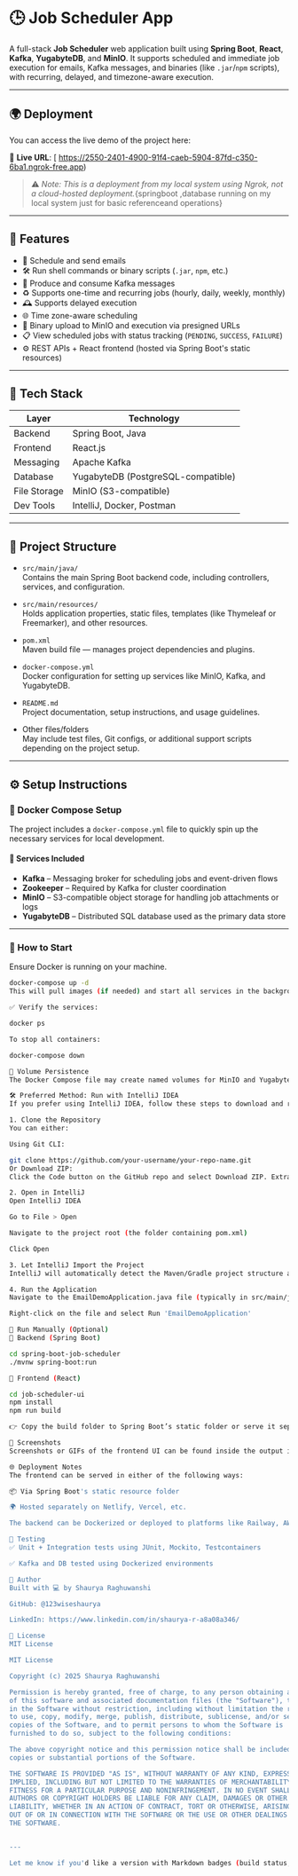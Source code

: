 # 🕒 Job Scheduler App

A full-stack **Job Scheduler** web application built using **Spring Boot**, **React**, **Kafka**, **YugabyteDB**, and **MinIO**. It supports scheduled and immediate job execution for emails, Kafka messages, and binaries (like `.jar`/`npm` scripts), with recurring, delayed, and timezone-aware execution.

---

## 🌍 Deployment

You can access the live demo of the project here:

🔗 **Live URL**: [ https://2550-2401-4900-91f4-caeb-5904-87fd-c350-6ba1.ngrok-free.app)  
> ⚠️ _Note: This is a deployment from my local system using Ngrok, not a cloud-hosted deployment._{springboot ,database running on my local system just for basic referenceand operations}

---

## 🚀 Features

- 📧 Schedule and send emails  
- 🛠️ Run shell commands or binary scripts (`.jar`, `npm`, etc.)  
- 📨 Produce and consume Kafka messages  
- ♻️ Supports one-time and recurring jobs (hourly, daily, weekly, monthly)  
- 🕰️ Supports delayed execution  
- 🌐 Time zone-aware scheduling  
- 💾 Binary upload to MinIO and execution via presigned URLs  
- 📋 View scheduled jobs with status tracking (`PENDING`, `SUCCESS`, `FAILURE`)  
- ⚙️ REST APIs + React frontend (hosted via Spring Boot's static resources)

---

## 🧱 Tech Stack

| Layer        | Technology            |
|--------------|------------------------|
| Backend      | Spring Boot, Java      |
| Frontend     | React.js               |
| Messaging    | Apache Kafka           |
| Database     | YugabyteDB (PostgreSQL-compatible) |
| File Storage | MinIO (S3-compatible)  |
| Dev Tools    | IntelliJ, Docker, Postman |

---

## 📁 Project Structure

- `src/main/java/`  
  Contains the main Spring Boot backend code, including controllers, services, and configuration.

- `src/main/resources/`  
  Holds application properties, static files, templates (like Thymeleaf or Freemarker), and other resources.

- `pom.xml`  
  Maven build file — manages project dependencies and plugins.

- `docker-compose.yml`  
  Docker configuration for setting up services like MinIO, Kafka, and YugabyteDB.

- `README.md`  
  Project documentation, setup instructions, and usage guidelines.

- Other files/folders  
  May include test files, Git configs, or additional support scripts depending on the project setup.

---

## ⚙️ Setup Instructions

### 🐳 Docker Compose Setup

The project includes a `docker-compose.yml` file to quickly spin up the necessary services for local development.

#### 🔧 Services Included

- **Kafka** – Messaging broker for scheduling jobs and event-driven flows  
- **Zookeeper** – Required by Kafka for cluster coordination  
- **MinIO** – S3-compatible object storage for handling job attachments or logs  
- **YugabyteDB** – Distributed SQL database used as the primary data store

---

### 🚀 How to Start

Ensure Docker is running on your machine.

```bash
docker-compose up -d
This will pull images (if needed) and start all services in the background.

✅ Verify the services:

docker ps

To stop all containers:

docker-compose down

📂 Volume Persistence
The Docker Compose file may create named volumes for MinIO and YugabyteDB to persist data even after restarting the containers.

🛠️ Preferred Method: Run with IntelliJ IDEA
If you prefer using IntelliJ IDEA, follow these steps to download and run the project:

1. Clone the Repository
You can either:

Using Git CLI:

git clone https://github.com/your-username/your-repo-name.git
Or Download ZIP:
Click the Code button on the GitHub repo and select Download ZIP. Extract it to your desired location.

2. Open in IntelliJ
Open IntelliJ IDEA

Go to File > Open

Navigate to the project root (the folder containing pom.xml)

Click Open

3. Let IntelliJ Import the Project
IntelliJ will automatically detect the Maven/Gradle project structure and import dependencies. This may take a moment.

4. Run the Application
Navigate to the EmailDemoApplication.java file (typically in src/main/java/.../EmailDemoApplication.java)

Right-click on the file and select Run 'EmailDemoApplication'

🧪 Run Manually (Optional)
🚀 Backend (Spring Boot)

cd spring-boot-job-scheduler
./mvnw spring-boot:run

🚀 Frontend (React)

cd job-scheduler-ui
npm install
npm run build

👉 Copy the build folder to Spring Boot’s static folder or serve it separately.

📸 Screenshots
Screenshots or GIFs of the frontend UI can be found inside the output images directory.

🌐 Deployment Notes
The frontend can be served in either of the following ways:

📦 Via Spring Boot's static resource folder

🌍 Hosted separately on Netlify, Vercel, etc.

The backend can be Dockerized or deployed to platforms like Railway, AWS, etc.

🧪 Testing
✅ Unit + Integration tests using JUnit, Mockito, Testcontainers

✅ Kafka and DB tested using Dockerized environments

🙌 Author
Built with 💻 by Shaurya Raghuwanshi

GitHub: @123wiseshaurya

LinkedIn: https://www.linkedin.com/in/shaurya-r-a8a08a346/

📄 License
MIT License

MIT License

Copyright (c) 2025 Shaurya Raghuwanshi

Permission is hereby granted, free of charge, to any person obtaining a copy
of this software and associated documentation files (the "Software"), to deal
in the Software without restriction, including without limitation the rights
to use, copy, modify, merge, publish, distribute, sublicense, and/or sell
copies of the Software, and to permit persons to whom the Software is
furnished to do so, subject to the following conditions:

The above copyright notice and this permission notice shall be included in all
copies or substantial portions of the Software.

THE SOFTWARE IS PROVIDED "AS IS", WITHOUT WARRANTY OF ANY KIND, EXPRESS OR
IMPLIED, INCLUDING BUT NOT LIMITED TO THE WARRANTIES OF MERCHANTABILITY,
FITNESS FOR A PARTICULAR PURPOSE AND NONINFRINGEMENT. IN NO EVENT SHALL THE
AUTHORS OR COPYRIGHT HOLDERS BE LIABLE FOR ANY CLAIM, DAMAGES OR OTHER
LIABILITY, WHETHER IN AN ACTION OF CONTRACT, TORT OR OTHERWISE, ARISING FROM,
OUT OF OR IN CONNECTION WITH THE SOFTWARE OR THE USE OR OTHER DEALINGS IN
THE SOFTWARE.


---

Let me know if you'd like a version with Markdown badges (build status, license, etc.) or dynamic environment variable instructions too!


